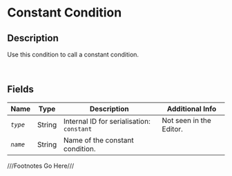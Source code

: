 Constant Condition
============= 

## Description

Use this condition to call a constant condition.

<br />

## Fields

| Name     | Type   | Description | Additional Info |
| -------- | ------ | ----------- | --------------- |
| *`type`* | String |      Internal ID for serialisation: `constant`       |         Not seen in the Editor.        |
| *`name`* | String |      Name of the constant condition.       |                 |

///Footnotes Go Here///

[^-1]: Fields in *italics* are required for the Object to be valid.  
